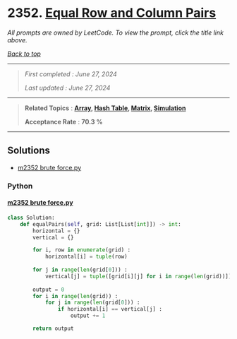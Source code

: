 # 2352. [Equal Row and Column Pairs](<https://leetcode.com/problems/equal-row-and-column-pairs>)

*All prompts are owned by LeetCode. To view the prompt, click the title link above.*

*[Back to top](<../README.md>)*

------

> *First completed : June 27, 2024*
>
> *Last updated : June 27, 2024*

------

> **Related Topics** : **[Array](<by_topic/Array.md>), [Hash Table](<by_topic/Hash Table.md>), [Matrix](<by_topic/Matrix.md>), [Simulation](<by_topic/Simulation.md>)**
>
> **Acceptance Rate** : **70.3 %**

------

## Solutions

- [m2352 brute force.py](<../my-submissions/m2352 brute force.py>)
### Python
#### [m2352 brute force.py](<../my-submissions/m2352 brute force.py>)
```Python
class Solution:
    def equalPairs(self, grid: List[List[int]]) -> int:
        horizontal = {}
        vertical = {}

        for i, row in enumerate(grid) :
            horizontal[i] = tuple(row)
        
        for j in range(len(grid[0])) :
            vertical[j] = tuple([grid[i][j] for i in range(len(grid))])
        
        output = 0
        for i in range(len(grid)) :
            for j in range(len(grid[0])) :
                if horizontal[i] == vertical[j] :
                    output += 1

        return output
```

